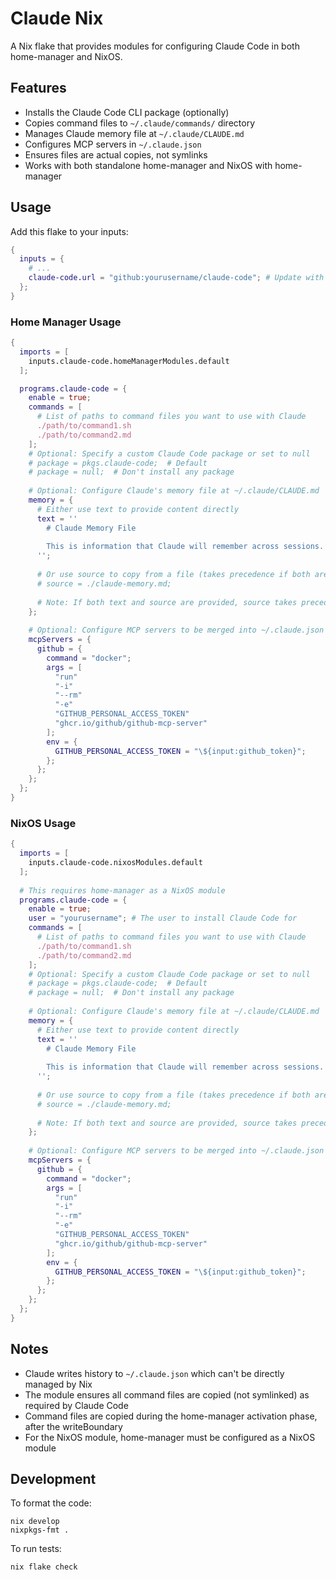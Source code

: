 # Claude Nix

A Nix flake that provides modules for configuring Claude Code in both home-manager and NixOS.

## Features

- Installs the Claude Code CLI package (optionally)
- Copies command files to `~/.claude/commands/` directory
- Manages Claude memory file at `~/.claude/CLAUDE.md`
- Configures MCP servers in `~/.claude.json` 
- Ensures files are actual copies, not symlinks
- Works with both standalone home-manager and NixOS with home-manager

## Usage

Add this flake to your inputs:

```nix
{
  inputs = {
    # ...
    claude-code.url = "github:yourusername/claude-code"; # Update with actual repository
  };
}
```

### Home Manager Usage

```nix
{
  imports = [
    inputs.claude-code.homeManagerModules.default
  ];

  programs.claude-code = {
    enable = true;
    commands = [
      # List of paths to command files you want to use with Claude
      ./path/to/command1.sh
      ./path/to/command2.md
    ];
    # Optional: Specify a custom Claude Code package or set to null
    # package = pkgs.claude-code;  # Default
    # package = null;  # Don't install any package
    
    # Optional: Configure Claude's memory file at ~/.claude/CLAUDE.md
    memory = {
      # Either use text to provide content directly
      text = ''
        # Claude Memory File
        
        This is information that Claude will remember across sessions.
      '';
      
      # Or use source to copy from a file (takes precedence if both are specified)
      # source = ./claude-memory.md;
      
      # Note: If both text and source are provided, source takes precedence
    };
    
    # Optional: Configure MCP servers to be merged into ~/.claude.json
    mcpServers = {
      github = {
        command = "docker";
        args = [
          "run"
          "-i"
          "--rm"
          "-e"
          "GITHUB_PERSONAL_ACCESS_TOKEN"
          "ghcr.io/github/github-mcp-server"
        ];
        env = {
          GITHUB_PERSONAL_ACCESS_TOKEN = "\${input:github_token}";
        };
      };
    };
  };
}
```

### NixOS Usage

```nix
{
  imports = [
    inputs.claude-code.nixosModules.default
  ];
  
  # This requires home-manager as a NixOS module
  programs.claude-code = {
    enable = true;
    user = "yourusername"; # The user to install Claude Code for
    commands = [
      # List of paths to command files you want to use with Claude
      ./path/to/command1.sh
      ./path/to/command2.md
    ];
    # Optional: Specify a custom Claude Code package or set to null
    # package = pkgs.claude-code;  # Default
    # package = null;  # Don't install any package
    
    # Optional: Configure Claude's memory file at ~/.claude/CLAUDE.md
    memory = {
      # Either use text to provide content directly
      text = ''
        # Claude Memory File
        
        This is information that Claude will remember across sessions.
      '';
      
      # Or use source to copy from a file (takes precedence if both are specified)
      # source = ./claude-memory.md;
      
      # Note: If both text and source are provided, source takes precedence
    };
    
    # Optional: Configure MCP servers to be merged into ~/.claude.json
    mcpServers = {
      github = {
        command = "docker";
        args = [
          "run"
          "-i"
          "--rm"
          "-e"
          "GITHUB_PERSONAL_ACCESS_TOKEN"
          "ghcr.io/github/github-mcp-server"
        ];
        env = {
          GITHUB_PERSONAL_ACCESS_TOKEN = "\${input:github_token}";
        };
      };
    };
  };
}
```

## Notes

- Claude writes history to `~/.claude.json` which can't be directly managed by Nix
- The module ensures all command files are copied (not symlinked) as required by Claude Code
- Command files are copied during the home-manager activation phase, after the writeBoundary
- For the NixOS module, home-manager must be configured as a NixOS module

## Development

To format the code:

```
nix develop
nixpkgs-fmt .
```

To run tests:

```
nix flake check
```